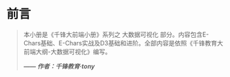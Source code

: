 # 前言

> 本小册是《千锋大前端小册》系列之 大数据可视化 部分。内容包含E-Chars基础、E-Chars实战及D3基础和进阶。全部内容是依照《千锋教育大前端大纲-大数据可视化》编写。
>
> ***—— 作者：千锋教育·tony***